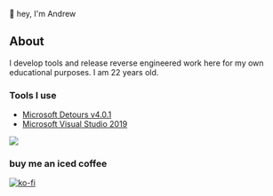 👋 hey, I'm Andrew

## About
I develop tools and release reverse engineered work here for my own educational purposes. I am 22 years old.

### Tools I use
* [Microsoft Detours v4.0.1](https://github.com/microsoft/Detours)
* [Microsoft Visual Studio 2019](https://visualstudio.microsoft.com)
    
![](https://i.imgur.com/4M7IWwP.gif)
### buy me an iced coffee
[![ko-fi](https://www.ko-fi.com/img/githubbutton_sm.svg)](https://ko-fi.com/drewmarkum)
